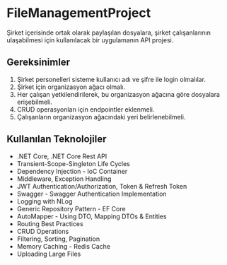 # FileManagementProject
Şirket içerisinde ortak olarak paylaşılan dosyalara, şirket çalışanlarının ulaşabilmesi için kullanılacak bir uygulamanın API projesi.
## Gereksinimler
1. Şirket personelleri sisteme kullanıcı adı ve şifre ile login olmalılar.
2. Şirket için organizasyon ağacı olmalı.
3. Her çalışan yetkilendirilerek, bu organizasyon ağacına göre dosyalara erişebilmeli.
4. CRUD operasyonları için endpointler eklenmeli.
5. Çalışanların organizasyon ağacındaki yeri belirlenebilmeli.
## Kullanılan Teknolojiler
+ .NET Core, .NET Core Rest API
+ Transient-Scope-Singleton Life Cycles
+ Dependency Injection - IoC Container
+ Middleware, Exception Handling
+ JWT Authentication/Authorization, Token & Refresh Token
+ Swagger - Swagger Authentication Implementation
+ Logging with NLog
+ Generic Repository Pattern - EF Core
+ AutoMapper - Using DTO, Mapping DTOs & Entities
+ Routing Best Practices
+ CRUD Operations
+ Filtering, Sorting, Pagination
+ Memory Caching - Redis Cache
+ Uploading Large Files
